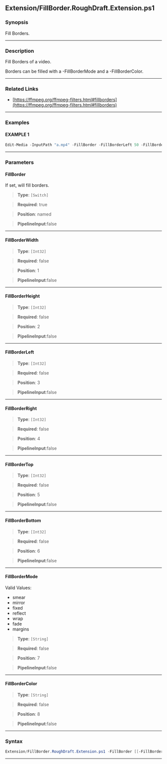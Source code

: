 
Extension/FillBorder.RoughDraft.Extension.ps1
---------------------------------------------
### Synopsis
Fill Borders.

---
### Description

Fill Borders of a video.

Borders can be filled with a -FillBorderMode and a -FillBorderColor.

---
### Related Links
* [https://ffmpeg.org/ffmpeg-filters.html#fillborders](https://ffmpeg.org/ffmpeg-filters.html#fillborders)



---
### Examples
#### EXAMPLE 1
```PowerShell
Edit-Media -InputPath "a.mp4" -FillBorder -FillBorderLeft 50 -FillBorderRight 50 -FillBorderTop 40 -FillBorderBottom 40 -FillBorderMode Reflect
```

---
### Parameters
#### **FillBorder**

If set, will fill borders.



> **Type**: ```[Switch]```

> **Required**: true

> **Position**: named

> **PipelineInput**:false



---
#### **FillBorderWidth**

> **Type**: ```[Int32]```

> **Required**: false

> **Position**: 1

> **PipelineInput**:false



---
#### **FillBorderHeight**

> **Type**: ```[Int32]```

> **Required**: false

> **Position**: 2

> **PipelineInput**:false



---
#### **FillBorderLeft**

> **Type**: ```[Int32]```

> **Required**: false

> **Position**: 3

> **PipelineInput**:false



---
#### **FillBorderRight**

> **Type**: ```[Int32]```

> **Required**: false

> **Position**: 4

> **PipelineInput**:false



---
#### **FillBorderTop**

> **Type**: ```[Int32]```

> **Required**: false

> **Position**: 5

> **PipelineInput**:false



---
#### **FillBorderBottom**

> **Type**: ```[Int32]```

> **Required**: false

> **Position**: 6

> **PipelineInput**:false



---
#### **FillBorderMode**

Valid Values:

* smear
* mirror
* fixed
* reflect
* wrap
* fade
* margins



> **Type**: ```[String]```

> **Required**: false

> **Position**: 7

> **PipelineInput**:false



---
#### **FillBorderColor**

> **Type**: ```[String]```

> **Required**: false

> **Position**: 8

> **PipelineInput**:false



---
### Syntax
```PowerShell
Extension/FillBorder.RoughDraft.Extension.ps1 -FillBorder [[-FillBorderWidth] <Int32>] [[-FillBorderHeight] <Int32>] [[-FillBorderLeft] <Int32>] [[-FillBorderRight] <Int32>] [[-FillBorderTop] <Int32>] [[-FillBorderBottom] <Int32>] [[-FillBorderMode] <String>] [[-FillBorderColor] <String>] [<CommonParameters>]
```
---




